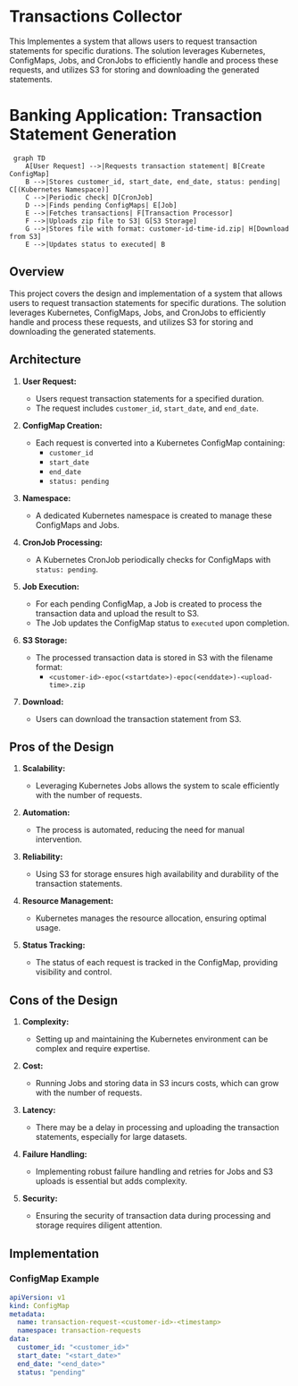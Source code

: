 # Transactions Collector
This Implementes a system that allows users to request transaction statements for specific durations.
The solution leverages Kubernetes, ConfigMaps, Jobs, and CronJobs to efficiently handle and process these requests, and utilizes S3 for storing and downloading the generated statements.


# Banking Application: Transaction Statement Generation

```mermaid
 graph TD
    A[User Request] -->|Requests transaction statement| B[Create ConfigMap]
    B -->|Stores customer_id, start_date, end_date, status: pending| C[(Kubernetes Namespace)]
    C -->|Periodic check| D[CronJob]
    D -->|Finds pending ConfigMaps| E[Job]
    E -->|Fetches transactions| F[Transaction Processor]
    F -->|Uploads zip file to S3| G[S3 Storage]
    G -->|Stores file with format: customer-id-time-id.zip| H[Download from S3]
    E -->|Updates status to executed| B
```
## Overview

This project covers the design and implementation of a system that allows users to request transaction statements for specific durations. The solution leverages Kubernetes, ConfigMaps, Jobs, and CronJobs to efficiently handle and process these requests, and utilizes S3 for storing and downloading the generated statements.

## Architecture

1. **User Request:**
   - Users request transaction statements for a specified duration.
   - The request includes `customer_id`, `start_date`, and `end_date`.

2. **ConfigMap Creation:**
   - Each request is converted into a Kubernetes ConfigMap containing:
     - `customer_id`
     - `start_date`
     - `end_date`
     - `status: pending`

3. **Namespace:**
   - A dedicated Kubernetes namespace is created to manage these ConfigMaps and Jobs.

4. **CronJob Processing:**
   - A Kubernetes CronJob periodically checks for ConfigMaps with `status: pending`.

5. **Job Execution:**
   - For each pending ConfigMap, a Job is created to process the transaction data and upload the result to S3.
   - The Job updates the ConfigMap status to `executed` upon completion.

6. **S3 Storage:**
   - The processed transaction data is stored in S3 with the filename format:
     - `<customer-id>-epoc(<startdate>)-epoc(<enddate>)-<upload-time>.zip`

7. **Download:**
   - Users can download the transaction statement from S3.

## Pros of the Design

1. **Scalability:**
   - Leveraging Kubernetes Jobs allows the system to scale efficiently with the number of requests.

2. **Automation:**
   - The process is automated, reducing the need for manual intervention.

3. **Reliability:**
   - Using S3 for storage ensures high availability and durability of the transaction statements.

4. **Resource Management:**
   - Kubernetes manages the resource allocation, ensuring optimal usage.

5. **Status Tracking:**
   - The status of each request is tracked in the ConfigMap, providing visibility and control.

## Cons of the Design

1. **Complexity:**
   - Setting up and maintaining the Kubernetes environment can be complex and require expertise.

2. **Cost:**
   - Running Jobs and storing data in S3 incurs costs, which can grow with the number of requests.

3. **Latency:**
   - There may be a delay in processing and uploading the transaction statements, especially for large datasets.

4. **Failure Handling:**
   - Implementing robust failure handling and retries for Jobs and S3 uploads is essential but adds complexity.

5. **Security:**
   - Ensuring the security of transaction data during processing and storage requires diligent attention.

## Implementation

### ConfigMap Example

```yaml
apiVersion: v1
kind: ConfigMap
metadata:
  name: transaction-request-<customer-id>-<timestamp>
  namespace: transaction-requests
data:
  customer_id: "<customer_id>"
  start_date: "<start_date>"
  end_date: "<end_date>"
  status: "pending"
